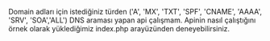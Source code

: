 Domain adları için istediğiniz türden ('A', 'MX', 'TXT', 'SPF', 'CNAME', 'AAAA', 'SRV', 'SOA','ALL') DNS araması yapan api çalışmam.
Apinin nasıl çalıştığını örnek olarak yüklediğimiz index.php arayüzünden deneyebilirsiniz.
